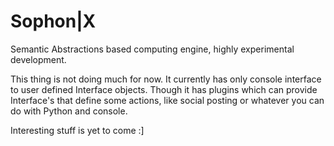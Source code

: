 # Sophon|X
Semantic Abstractions based computing engine, highly experimental development.

This thing is not doing much for now. It currently has only console interface
to user defined Interface objects. Though it has plugins which can provide Interface's
that define some actions,
like social posting or whatever you can do with Python and console.

Interesting stuff is yet to come :]